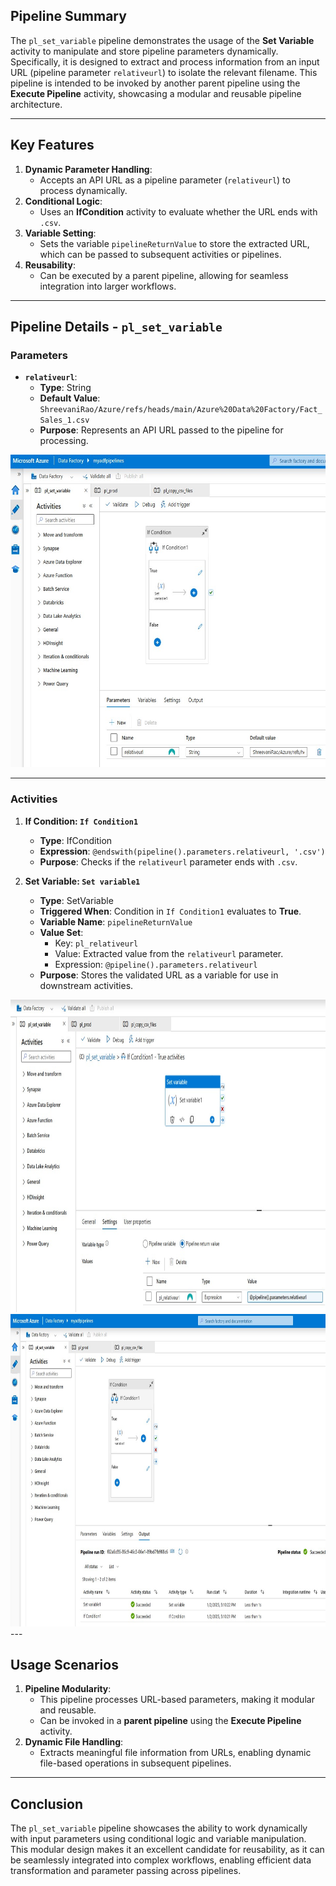 ## Pipeline Summary

The `pl_set_variable` pipeline demonstrates the usage of the **Set Variable** activity to manipulate and store pipeline parameters dynamically. Specifically, it is designed to extract and process information from an input URL (pipeline parameter `relativeurl`) to isolate the relevant filename. This pipeline is intended to be invoked by another parent pipeline using the **Execute Pipeline** activity, showcasing a modular and reusable pipeline architecture.

---

## Key Features

1. **Dynamic Parameter Handling**:
   - Accepts an API URL as a pipeline parameter (`relativeurl`) to process dynamically.
2. **Conditional Logic**:
   - Uses an **IfCondition** activity to evaluate whether the URL ends with `.csv`.
3. **Variable Setting**:
   - Sets the variable `pipelineReturnValue` to store the extracted URL, which can be passed to subsequent activities or pipelines.
4. **Reusability**:
   - Can be executed by a parent pipeline, allowing for seamless integration into larger workflows.

---

## Pipeline Details - `pl_set_variable`

### Parameters
- **`relativeurl`**:
  - **Type**: String
  - **Default Value**:  
    `ShreevaniRao/Azure/refs/heads/main/Azure%20Data%20Factory/Fact_Sales_1.csv`  
  - **Purpose**: Represents an API URL passed to the pipeline for processing.

<img src="https://github.com/ShreevaniRao/Azure/blob/main/Azure%20Data%20Factory/Pipeline%20Using%20Set%20Variable/SetVariableWithPipelineParameter.jpg" width="850" height="500">

---

### Activities

1. **If Condition: `If Condition1`**
   - **Type**: IfCondition
   - **Expression**: `@endswith(pipeline().parameters.relativeurl, '.csv')`
   - **Purpose**: Checks if the `relativeurl` parameter ends with `.csv`.

2. **Set Variable: `Set variable1`**
   - **Type**: SetVariable
   - **Triggered When**: Condition in `If Condition1` evaluates to **True**.
   - **Variable Name**: `pipelineReturnValue`
   - **Value Set**:
     - Key: `pl_relativeurl`
     - Value: Extracted value from the `relativeurl` parameter.
     - Expression: `@pipeline().parameters.relativeurl`
   - **Purpose**: Stores the validated URL as a variable for use in downstream activities.

<img src="https://github.com/ShreevaniRao/Azure/blob/main/Azure%20Data%20Factory/Pipeline%20Using%20Set%20Variable/ParentPipelineWithSetVarActivity.jpg" width="850" height="500">


<img src="https://github.com/ShreevaniRao/Azure/blob/main/Azure%20Data%20Factory/Pipeline%20Using%20Set%20Variable/PipelineWithSetVariable.jpg" width="850" height="500">
---

## Usage Scenarios

1. **Pipeline Modularity**:
   - This pipeline processes URL-based parameters, making it modular and reusable.
   - Can be invoked in a **parent pipeline** using the **Execute Pipeline** activity.
2. **Dynamic File Handling**:
   - Extracts meaningful file information from URLs, enabling dynamic file-based operations in subsequent pipelines.

---

## Conclusion

The `pl_set_variable` pipeline showcases the ability to work dynamically with input parameters using conditional logic and variable manipulation. This modular design makes it an excellent candidate for reusability, as it can be seamlessly integrated into complex workflows, enabling efficient data transformation and parameter passing across pipelines.

